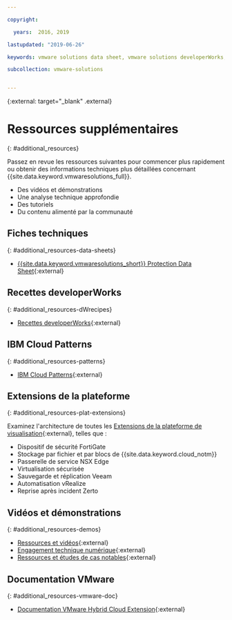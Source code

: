 ```yaml
---

copyright:

  years:  2016, 2019

lastupdated: "2019-06-26"

keywords: vmware solutions data sheet, vmware solutions developerWorks, vmware solutions video

subcollection: vmware-solutions


---
```


{:external: target="_blank" .external}

# Ressources supplémentaires
{: #additional_resources}

Passez en revue les ressources suivantes pour commencer plus rapidement ou obtenir des informations techniques plus détaillées concernant {{site.data.keyword.vmwaresolutions_full}}.
* Des vidéos et démonstrations
* Une analyse technique approfondie
* Des tutoriels
* Du contenu alimenté par la communauté

## Fiches techniques
{: #additional_resources-data-sheets}

* [{{site.data.keyword.vmwaresolutions_short}} Protection Data Sheet](https://www.ibm.com/software/reports/compatibility/clarity-reports/report/html/softwareReqsForProduct?deliverableId=236C87407E7411E6BA51E79BE9476040){:external}

## Recettes developerWorks
{: #additional_resources-dWrecipes}

* [Recettes developerWorks](https://developer.ibm.com/recipes/tutorials/?s=VMware+Solutions){:external}

## IBM Cloud Patterns
{: #additional_resources-patterns}

* [IBM Cloud Patterns](https://ibmcloudpatterns.mybluemix.net/#862581F800007C53/862581F800007DD5/862581D000837B23){:external}

## Extensions de la plateforme
{: #additional_resources-plat-extensions}

Examinez l'architecture de toutes les [Extensions de la plateforme de visualisation](https://www.ibm.com/cloud/garage/architectures/virtualizationArchitecture/allvirtualizationextensions){:external}, telles que :
* Dispositif de sécurité FortiGate
* Stockage par fichier et par blocs de {{site.data.keyword.cloud_notm}}
* Passerelle de service NSX Edge
* Virtualisation sécurisée
* Sauvegarde et réplication Veeam
* Automatisation vRealize
* Reprise après incident Zerto

## Vidéos et démonstrations
{: #additional_resources-demos}

* [Ressources et vidéos](https://www.ibm.com/cloud/garage/architectures/virtualizationArchitecture/resources){:external}
* [Engagement technique numérique](https://ibm-dte.mybluemix.net/vmware){:external}
* [Ressources et études de cas notables](https://www.ibm.com/cloud/vmware/resources){:external}

## Documentation VMware
{: #additional_resources-vmware-doc}

* [Documentation VMware Hybrid Cloud Extension](https://cloud.vmware.com/vmware-hcx/resources){:external}
